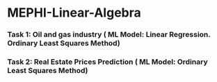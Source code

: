 # MEPHI-Linear-Algebra
### Task 1: Oil and gas industry ( ML Model: Linear Regression. Ordinary Least Squares Method)
### Task 2: Real Estate Prices Prediction ( ML Model: Ordinary Least Squares Method)
